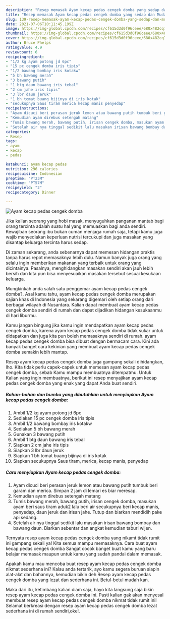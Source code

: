 ```yaml
---
description: "Resep memasak Ayam kecap pedas cengek domba yang sedap dan Mudah Dibuat"
title: "Resep memasak Ayam kecap pedas cengek domba yang sedap dan Mudah Dibuat"
slug: 139-resep-memasak-ayam-kecap-pedas-cengek-domba-yang-sedap-dan-mudah-dibuat
date: 2021-07-06T10:11:45.199Z
image: https://img-global.cpcdn.com/recipes/cf615d3d0f96ceee/680x482cq70/ayam-kecap-pedas-cengek-domba-foto-resep-utama.jpg
thumbnail: https://img-global.cpcdn.com/recipes/cf615d3d0f96ceee/680x482cq70/ayam-kecap-pedas-cengek-domba-foto-resep-utama.jpg
cover: https://img-global.cpcdn.com/recipes/cf615d3d0f96ceee/680x482cq70/ayam-kecap-pedas-cengek-domba-foto-resep-utama.jpg
author: Bruce Phelps
ratingvalue: 4.9
reviewcount: 6
recipeingredient:
- "1/2 kg ayam potong jd 6pc"
- "15 pc cengek domba iris tipis"
- "1/2 bawang bombay iris kotakw"
- "5 bh bawang merah"
- "3 bawang putih"
- "1 btg daun bawang iris tebal"
- "2 cm jahe iris tipis"
- "3 lbr daun jeruk"
- "1 bh tomat buang bijinya di iris kotak"
- "secukupnya Saus tiram merica kecap manis penyedap"
recipeinstructions:
- "Ayam dicuci beri perasan jeruk lemon atau bawang putih tumbuk beri garam dan merica. Simpan 2 jam di lemari es biar meresap."
- "Kemudian ayam direbus setengah matang"
- "Tumis bawang merah, bawang putih, irisan cengek domba, masukan ayam beri saus tiram aduk2 lalu beri air secukupnya beri kecap manis, penyedap, daun jeruk dan irisan jahe. Tutup dan biarkan mendidih pake api sedang."
- "Setelah air nya tinggal sedikit lalu masukan irisan bawang bombay dan bawang daun. Biarkan sebentar dan angkat kemudian taburi wijen."
categories:
- Resep
tags:
- ayam
- kecap
- pedas

katakunci: ayam kecap pedas 
nutrition: 296 calories
recipecuisine: Indonesian
preptime: "PT23M"
cooktime: "PT57M"
recipeyield: "2"
recipecategory: Dinner

---
```



![Ayam kecap pedas cengek domba](https://img-global.cpcdn.com/recipes/cf615d3d0f96ceee/680x482cq70/ayam-kecap-pedas-cengek-domba-foto-resep-utama.jpg)

Jika kalian seorang yang hobi masak, menyuguhkan panganan mantab bagi orang tercinta adalah suatu hal yang memuaskan bagi anda sendiri. Kewajiban seorang ibu bukan cuman menjaga rumah saja, tetapi kamu juga wajib menyediakan keperluan nutrisi tercukupi dan juga masakan yang disantap keluarga tercinta harus sedap.

Di zaman  sekarang, anda sebenarnya dapat memesan hidangan praktis tanpa harus repot memasaknya lebih dulu. Namun banyak juga orang yang selalu ingin memberikan makanan yang terbaik untuk orang yang dicintainya. Pasalnya, menghidangkan masakan sendiri akan jauh lebih bersih dan kita pun bisa menyesuaikan masakan tersebut sesuai kesukaan keluarga. 



Mungkinkah anda salah satu penggemar ayam kecap pedas cengek domba?. Asal kamu tahu, ayam kecap pedas cengek domba merupakan sajian khas di Indonesia yang sekarang digemari oleh setiap orang dari berbagai wilayah di Nusantara. Kalian dapat membuat ayam kecap pedas cengek domba sendiri di rumah dan dapat dijadikan hidangan kesukaanmu di hari liburmu.

Kamu jangan bingung jika kamu ingin mendapatkan ayam kecap pedas cengek domba, karena ayam kecap pedas cengek domba tidak sukar untuk didapatkan dan juga kita pun boleh memasaknya sendiri di rumah. ayam kecap pedas cengek domba bisa dibuat dengan bermacam cara. Kini ada banyak banget cara kekinian yang membuat ayam kecap pedas cengek domba semakin lebih mantap.

Resep ayam kecap pedas cengek domba juga gampang sekali dihidangkan, lho. Kita tidak perlu capek-capek untuk memesan ayam kecap pedas cengek domba, sebab Kamu mampu membuatnya ditempatmu. Untuk Kalian yang ingin membuatnya, berikut ini resep menyajikan ayam kecap pedas cengek domba yang enak yang dapat Anda buat sendiri.

<!--inarticleads1-->

##### Bahan-bahan dan bumbu yang dibutuhkan untuk menyiapkan Ayam kecap pedas cengek domba:

1. Ambil 1/2 kg ayam potong jd 6pc
1. Sediakan 15 pc cengek domba iris tipis
1. Ambil 1/2 bawang bombay iris kotakw
1. Sediakan 5 bh bawang merah
1. Gunakan 3 bawang putih
1. Ambil 1 btg daun bawang iris tebal
1. Siapkan 2 cm jahe iris tipis
1. Siapkan 3 lbr daun jeruk
1. Siapkan 1 bh tomat buang bijinya di iris kotak
1. Siapkan secukupnya Saus tiram, merica, kecap manis, penyedap




<!--inarticleads2-->

##### Cara menyiapkan Ayam kecap pedas cengek domba:

1. Ayam dicuci beri perasan jeruk lemon atau bawang putih tumbuk beri garam dan merica. Simpan 2 jam di lemari es biar meresap.
1. Kemudian ayam direbus setengah matang
1. Tumis bawang merah, bawang putih, irisan cengek domba, masukan ayam beri saus tiram aduk2 lalu beri air secukupnya beri kecap manis, penyedap, daun jeruk dan irisan jahe. Tutup dan biarkan mendidih pake api sedang.
1. Setelah air nya tinggal sedikit lalu masukan irisan bawang bombay dan bawang daun. Biarkan sebentar dan angkat kemudian taburi wijen.




Ternyata resep ayam kecap pedas cengek domba yang nikamt tidak rumit ini gampang sekali ya! Kita semua mampu memasaknya. Cara buat ayam kecap pedas cengek domba Sangat cocok banget buat kamu yang baru belajar memasak maupun untuk kamu yang sudah pandai dalam memasak.

Apakah kamu mau mencoba buat resep ayam kecap pedas cengek domba nikmat sederhana ini? Kalau anda tertarik, ayo kamu segera buruan siapin alat-alat dan bahannya, kemudian bikin deh Resep ayam kecap pedas cengek domba yang lezat dan sederhana ini. Betul-betul mudah kan. 

Maka dari itu, ketimbang kalian diam saja, hayo kita langsung saja bikin resep ayam kecap pedas cengek domba ini. Pasti kalian gak akan menyesal membuat resep ayam kecap pedas cengek domba nikmat tidak rumit ini! Selamat berkreasi dengan resep ayam kecap pedas cengek domba lezat sederhana ini di rumah sendiri,oke!.

